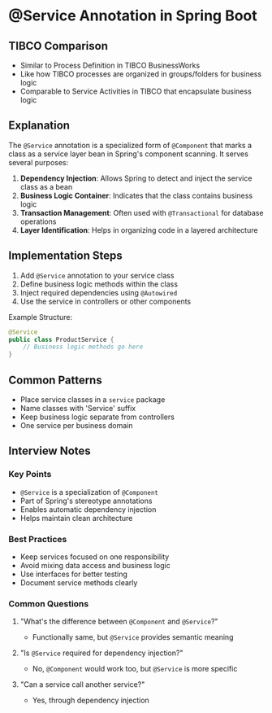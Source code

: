 # @Service Annotation in Spring Boot

## TIBCO Comparison
- Similar to Process Definition in TIBCO BusinessWorks
- Like how TIBCO processes are organized in groups/folders for business logic
- Comparable to Service Activities in TIBCO that encapsulate business logic

## Explanation
The `@Service` annotation is a specialized form of `@Component` that marks a class as a service layer bean in Spring's component scanning. It serves several purposes:

1. **Dependency Injection**: Allows Spring to detect and inject the service class as a bean
2. **Business Logic Container**: Indicates that the class contains business logic
3. **Transaction Management**: Often used with `@Transactional` for database operations
4. **Layer Identification**: Helps in organizing code in a layered architecture

## Implementation Steps
1. Add `@Service` annotation to your service class
2. Define business logic methods within the class
3. Inject required dependencies using `@Autowired`
4. Use the service in controllers or other components

Example Structure:
```java
@Service
public class ProductService {
    // Business logic methods go here
}
```

## Common Patterns
- Place service classes in a `service` package
- Name classes with 'Service' suffix
- Keep business logic separate from controllers
- One service per business domain

## Interview Notes

### Key Points
- `@Service` is a specialization of `@Component`
- Part of Spring's stereotype annotations
- Enables automatic dependency injection
- Helps maintain clean architecture

### Best Practices
- Keep services focused on one responsibility
- Avoid mixing data access and business logic
- Use interfaces for better testing
- Document service methods clearly

### Common Questions
1. "What's the difference between `@Component` and `@Service`?"
   - Functionally same, but `@Service` provides semantic meaning
   
2. "Is `@Service` required for dependency injection?"
   - No, `@Component` would work too, but `@Service` is more specific

3. "Can a service call another service?"
   - Yes, through dependency injection